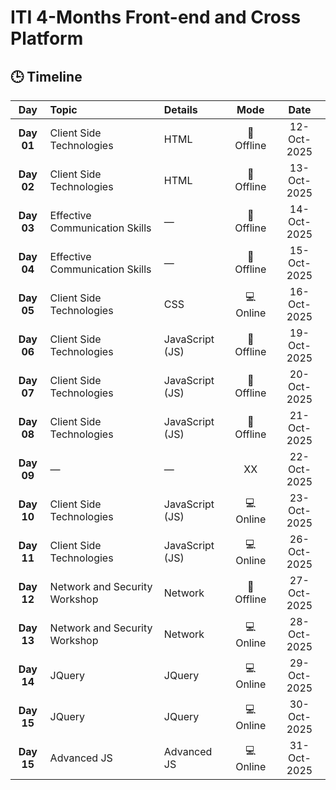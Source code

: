 # ITI 4-Months Front-end and Cross Platform

## 🕒 Timeline

| **Day** | **Topic** | **Details** | **Mode** | **Date** |
|:-------:|:---------------------------------------------|:-----------------|:-----------:|:-------------:|
| **Day 01** | Client Side Technologies | HTML | 🏫 Offline | 12-Oct-2025 |
| **Day 02** | Client Side Technologies | HTML | 🏫 Offline | 13-Oct-2025 |
| **Day 03** | Effective Communication Skills | — | 🏫 Offline | 14-Oct-2025 |
| **Day 04** | Effective Communication Skills | — | 🏫 Offline | 15-Oct-2025 |
| **Day 05** | Client Side Technologies | CSS | 💻 Online | 16-Oct-2025 |
| **Day 06** | Client Side Technologies | JavaScript (JS) | 🏫 Offline | 19-Oct-2025 |
| **Day 07** | Client Side Technologies | JavaScript (JS) | 🏫 Offline | 20-Oct-2025 |
| **Day 08** | Client Side Technologies | JavaScript (JS) | 🏫 Offline | 21-Oct-2025 |
| **Day 09** | — | — | XX | 22-Oct-2025 |
| **Day 10** | Client Side Technologies | JavaScript (JS) | 💻 Online | 23-Oct-2025 |
| **Day 11** | Client Side Technologies | JavaScript (JS) | 💻 Online | 26-Oct-2025 |
| **Day 12** | Network and Security Workshop | Network | 🏫 Offline | 27-Oct-2025 |
| **Day 13** | Network and Security Workshop | Network | 💻 Online | 28-Oct-2025 |
| **Day 14** | JQuery | JQuery | 💻 Online | 29-Oct-2025 |
| **Day 15** | JQuery | JQuery | 💻 Online | 30-Oct-2025 |
| **Day 15** | Advanced JS | Advanced JS | 💻 Online | 31-Oct-2025 |